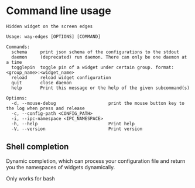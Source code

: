# Command line usage

```
Hidden widget on the screen edges

Usage: way-edges [OPTIONS] [COMMAND]

Commands:
  schema     print json schema of the configurations to the stdout
  daemon     (deprecated) run daemon. There can only be one daemon at a time
  togglepin  toggle pin of a widget under certain group. format: <group_name>:<widget_name>
  reload     reload widget configuration
  quit       close daemon
  help       Print this message or the help of the given subcommand(s)

Options:
  -d, --mouse-debug                    print the mouse button key to the log when press and release
  -c, --config-path <CONFIG_PATH>
  -i, --ipc-namespace <IPC_NAMESPACE>
  -h, --help                           Print help
  -V, --version                        Print version
```

## Shell completion

Dynamic completion, which can process your configuration file and return you the namespaces of widgets dynamically.

Only works for bash
